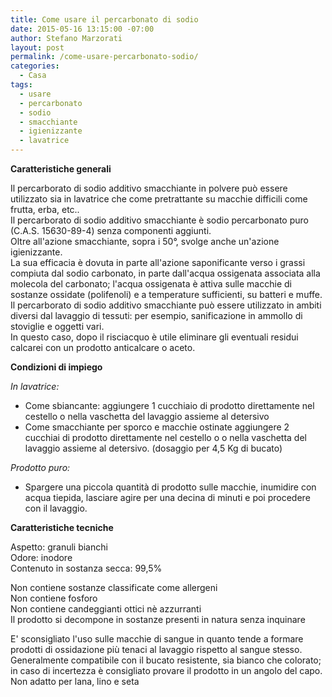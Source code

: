 ```yaml
---
title: Come usare il percarbonato di sodio
date: 2015-05-16 13:15:00 -07:00
author: Stefano Marzorati
layout: post
permalink: /come-usare-percarbonato-sodio/
categories:
  - Casa
tags:
  - usare
  - percarbonato
  - sodio
  - smacchiante
  - igienizzante
  - lavatrice
---
```

**Caratteristiche generali**

Il percarborato di sodio additivo smacchiante in polvere può essere utilizzato sia in lavatrice che come pretrattante su macchie difficili come frutta, erba, etc..   
Il percarborato di sodio additivo smacchiante è sodio percarbonato puro (C.A.S. 15630-89-4) senza componenti aggiunti.   
Oltre all'azione smacchiante, sopra i 50°, svolge anche un'azione igienizzante.   
La sua efficacia è dovuta in parte all'azione saponificante verso i grassi compiuta dal sodio carbonato, in parte dall'acqua ossigenata associata alla molecola del carbonato; l'acqua ossigenata è attiva sulle macchie di sostanze ossidate (polifenoli) e a temperature sufficienti, su batteri e muffe.   
Il percarborato di sodio additivo smacchiante può essere utilizzato in ambiti diversi dal lavaggio di tessuti: per esempio, sanificazione in ammollo di stoviglie e oggetti vari.   
In questo caso, dopo il risciacquo è utile eliminare gli eventuali residui calcarei con un prodotto anticalcare o aceto.   

**Condizioni di impiego**

*In lavatrice:*   

  - Come sbiancante: aggiungere 1 cucchiaio di prodotto direttamente nel cestello o nella vaschetta del lavaggio assieme al detersivo
  - Come smacchiante per sporco e macchie ostinate aggiungere 2 cucchiai di prodotto direttamente nel cestello o o nella vaschetta del lavaggio assieme al detersivo. (dosaggio per 4,5 Kg di bucato)

*Prodotto puro:*   

  - Spargere una piccola quantità di prodotto sulle macchie, inumidire con acqua tiepida, lasciare agire per una decina di minuti e poi procedere con il lavaggio.

**Caratteristiche tecniche**

Aspetto: granuli bianchi   
Odore: inodore   
Contenuto in sostanza secca: 99,5%   

Non contiene sostanze classificate come allergeni   
Non contiene fosforo   
Non contiene candeggianti ottici nè azzurranti   
Il prodotto si decompone in sostanze presenti in natura senza inquinare   

E' sconsigliato l'uso sulle macchie di sangue in quanto tende a formare prodotti di ossidazione più tenaci al lavaggio rispetto al sangue stesso.   
Generalmente compatibile con il bucato resistente, sia bianco che colorato; in caso di incertezza è consigliato provare il prodotto in un angolo del capo.   
Non adatto per lana, lino e seta